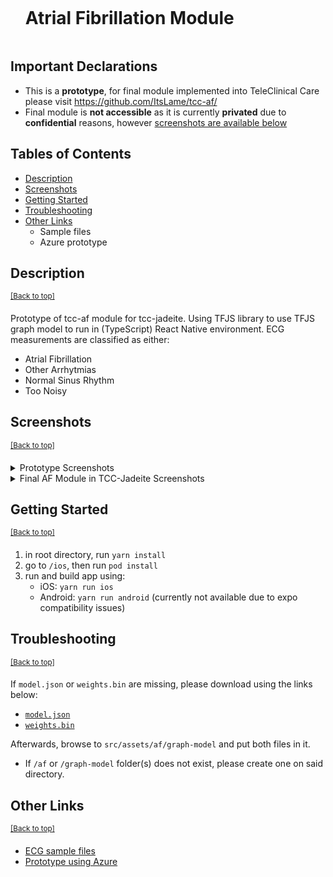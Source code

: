<div id="user-content-toc">
  <ul>
    <summary><h1 id="ts-af" style="display: inline-block;">Atrial Fibrillation Module</h1></summary>
  </ul>
</div>

## Important Declarations
- This is a **prototype**, for final module implemented into TeleClinical Care please visit https://github.com/ItsLame/tcc-af/
- Final module is **not accessible** as it is currently **privated** due to **confidential** reasons, however [screenshots are available below](#screenshots)

## Tables of Contents
- [Description](#description)
- [Screenshots](#screenshots)
- [Getting Started](#getting-started)
- [Troubleshooting](#troubleshooting)
- [Other Links](#other-links)
   - Sample files
   - Azure prototype

## Description
<sup>[[Back to top]](#ts-af)</sup>

Prototype of tcc-af module for tcc-jadeite. Using TFJS library to use TFJS graph model to run in (TypeScript) React Native environment. ECG measurements are classified as either:
- Atrial Fibrillation
- Other Arrhytmias
- Normal Sinus Rhythm
- Too Noisy

## Screenshots
<sup>[[Back to top]](#ts-af)</sup>

<details>
  <summary>Prototype Screenshots</summary>
  <img src="./pictures/home.png" width="300" /> <img src="./pictures/af.png" width="300" /> <img src="./pictures/af_sample.png" width="300" /> <img src="./pictures/caf.png" width="300" /> <img src="./pictures/tfjs_caf_inactive.png" width="290" /> <img src="./pictures/tfjs_caf_active.png" width="290" />
</details>

<details>
  <summary>Final AF Module in TCC-Jadeite Screenshots</summary>
  <img src="./pictures/tcc-jadeite/home_af_card.png" width="300" /> <img src="./pictures/tcc-jadeite/detector_idle.png" width="300" /> <img src="./pictures/tcc-jadeite/detector_active.png" width="300" /> <img src="./pictures/tcc-jadeite/records_populated.png" width="300" /> <img src="./pictures/tcc-jadeite/records_af.png" width="290" /> <img src="./pictures/tcc-jadeite/records_oa.png" width="290" /> <img src="./pictures/tcc-jadeite/notification.png" width="300" />
</details>

## Getting Started
<sup>[[Back to top]](#ts-af)</sup>

1. in root directory, run `yarn install`
2. go to `/ios`, then run `pod install`
3. run and build app using:
   - iOS: `yarn run ios`
   - Android: `yarn run android` (currently not available due to expo compatibility issues)

## Troubleshooting
<sup>[[Back to top]](#ts-af)</sup>

If `model.json` or `weights.bin` are missing, please download using the links below:

- [`model.json`](https://1drv.ms/u/s!AhwQNlQ3dXFkiu1spg20zRAjasW2fA?e=fVb1ZT)
- [`weights.bin`](https://1drv.ms/u/s!AhwQNlQ3dXFkiu1tsGK-W9kAmr51jg?e=PrGFXN)

Afterwards, browse to `src/assets/af/graph-model` and put both files in it.

- If `/af` or `/graph-model` folder(s) does not exist, please create one on said directory.

## Other Links
<sup>[[Back to top]](#ts-af)</sup>

- [ECG sample files](https://github.com/TCC-AF/Samples)
- [Prototype using Azure](https://github.com/TCC-AF/azure-af/)
